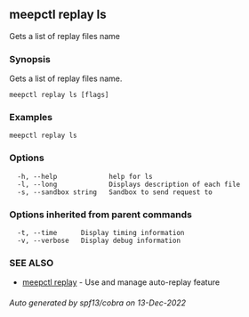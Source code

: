 ## meepctl replay ls

Gets a list of replay files name

### Synopsis

Gets a list of replay files name.

```
meepctl replay ls [flags]
```

### Examples

```
meepctl replay ls
```

### Options

```
  -h, --help             help for ls
  -l, --long             Displays description of each file
  -s, --sandbox string   Sandbox to send request to
```

### Options inherited from parent commands

```
  -t, --time      Display timing information
  -v, --verbose   Display debug information
```

### SEE ALSO

* [meepctl replay](meepctl_replay.md)	 - Use and manage auto-replay feature

###### Auto generated by spf13/cobra on 13-Dec-2022
